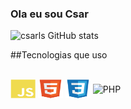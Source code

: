 
### Ola eu sou Csar

![csarls GitHub stats](https://github-readme-stats.vercel.app/api?username=csarls&show_icons=true&theme=radical)

##Tecnologias que uso

<div style="display: inline_block"><br>
  <img align="center" alt="Js" height="30" width="40" src="https://raw.githubusercontent.com/devicons/devicon/master/icons/javascript/javascript-plain.svg">
  <img align="center" alt="HTML" height="30" width="40" src="https://raw.githubusercontent.com/devicons/devicon/master/icons/html5/html5-original.svg">
  <img align="center" alt="CSS" height="30" width="40" src="https://raw.githubusercontent.com/devicons/devicon/master/icons/css3/css3-original.svg">
  <img align="center" alt="PHP" height="30" width="40" src="https://img.shields.io/badge/PHP-777BB4?style=for-the-badge&logo=php&logoColor=white">
</div>
